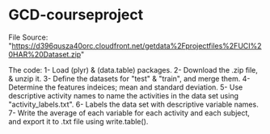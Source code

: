 # GCD-courseproject
File Source: "https://d396qusza40orc.cloudfront.net/getdata%2Fprojectfiles%2FUCI%20HAR%20Dataset.zip"

The code:
1- Load (plyr) & (data.table) packages.
2- Download the .zip file, & unzip it.
3- Define the datasets for "test" & "train", and merge them.
4- Determine the features indeices; mean and standard deviation.
5- Use descriptive activity names to name the activities in the data set using "activity_labels.txt".
6- Labels the data set with descriptive variable names.
7- Write the average of each variable for each activity and each subject, and export it to .txt file using write.table().


